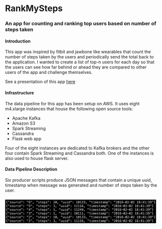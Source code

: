 # RankMySteps
### An app for counting and ranking top users based on number of steps taken

#### Introduction

This app was inspired by fitbit and jawbone like wearables that count the number of steps taken by the users and periodically send the total back to the application.
I wanted to create a list of top-n users for each day so that the users can see how far behind or ahead they are compared to other users of the app and challenge themselves.

See a presentation of this app [here](http://rankmysteps.xyz)

#### Infrastructure

The data pipeline for this app has been setup on AWS. It uses eight m4.xlarge instances that house the following open source tools:
- Apache Kafka
- Amazon S3
- Spark Streaming
- Cassandra
- Flask web app

Four of the eight instances are dedicated to Kafka brokers and the other four contain Spark Streaming and Cassandra both. One of the instances is also used to house flask server.

#### Data Pipeline Description

Six producer scripts produce JSON messages that contain a unique uuid, timestamp when message was generated and number of steps taken by the user. 

![alt text](https://github.com/bigdata2/rankMySteps/blob/master/images/data.png "JSON messages")
